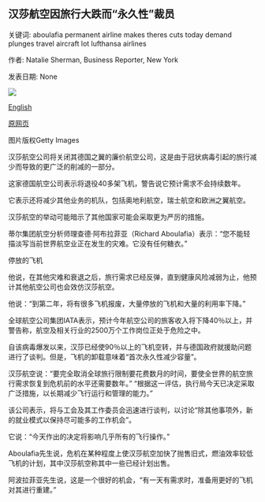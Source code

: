 ## 汉莎航空因旅行大跌而“永久性”裁员

关键词: aboulafia permanent airline makes theres cuts today demand plunges travel aircraft lot lufthansa airlines

作者: Natalie Sherman, Business Reporter, New York

发表日期: None

![](https://ichef.bbci.co.uk/news/1024/branded_news/FADB/production/_111691246_gettyimages-1209373173.jpg)

[English](Lufthansa%20makes%20%27permanent%27%20cuts%20as%20travel%20plunges.md)

[原网页](https://www.bbc.com/news/business-52209591)

图片版权Getty Images

汉莎航空公司将关闭其德国之翼的廉价航空公司，这是由于冠状病毒引起的旅行减少而导致的更广泛的削减的一部分。

这家德国航空公司表示将退役40多架飞机，警告说它预计需求不会持续数年。

它表示还将减少其他业务的机队，包括奥地利航空，瑞士航空和欧洲之翼航空。

汉莎航空的举动可能暗示了其他国家可能会采取更为严厉的措施。

蒂尔集团航空分析师理查德·阿布拉菲亚（Richard Aboulafia）表示：“您不能轻描淡写当前世界航空业正在发生的灾难。它没有任何糖衣。”

停放的飞机

他说，在其他灾难和衰退之后，旅行需求已经反弹，直到健康风险减弱为止，他预计其他航空公司也会效仿汉莎航空。

他说：“到第二年，将有很多飞机报废，大量停放的飞机和大量的利用率下降。”

全球航空公司集团IATA表示，预计今年航空公司的旅客收入将下降40％以上，并警告称，航空及相关行业的2500万个工作岗位正处于危险之中。

自该病毒爆发以来，汉莎已经使90％以上的飞机空转，并与德国政府就援助问题进行了谈判。但是，飞机的卸载意味着“首次永久性减少容量”。

汉莎航空说：“要完全取消全球旅行限制要花费数月的时间，要使全世界的航空旅行需求恢复到危机前的水平还需要数年。” “根据这一评估，执行局今天已决定采取广泛措施，以长期减少飞行运行和管理的能力。”

该公司表示，将与工会及其工作委员会迅速进行谈判，以讨论“除其他事项外，新的就业模式以保持尽可能多的工作机会”。

它说：“今天作出的决定将影响几乎所有的飞行操作。”

Aboulafia先生说，危机在某种程度上使汉莎航空加快了抛售旧式，燃油效率较低飞机的计划，其中汉莎航空称其中一些已经计划出售。

阿波拉菲亚先生说，这是一个很好的机会，“有一天有需求时，准备用更好的飞机对其进行重建。”